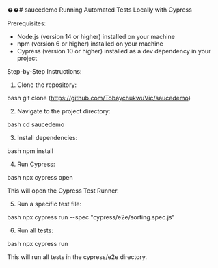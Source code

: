 ��#   s a u c e d e m o 
 Running Automated Tests Locally with Cypress

Prerequisites:

- Node.js (version 14 or higher) installed on your machine
- npm (version 6 or higher) installed on your machine
- Cypress (version 10 or higher) installed as a dev dependency in your project

Step-by-Step Instructions:

1. Clone the repository:

bash
git clone (https://github.com/TobaychukwuVic/saucedemo)

2. Navigate to the project directory:

bash
cd saucedemo

3. Install dependencies:

bash
npm install

4. Run Cypress:

bash
npx cypress open

This will open the Cypress Test Runner.

5. Run a specific test file:

bash
npx cypress run --spec "cypress/e2e/sorting.spec.js"

6. Run all tests:

bash
npx cypress run

This will run all tests in the cypress/e2e directory.
 
